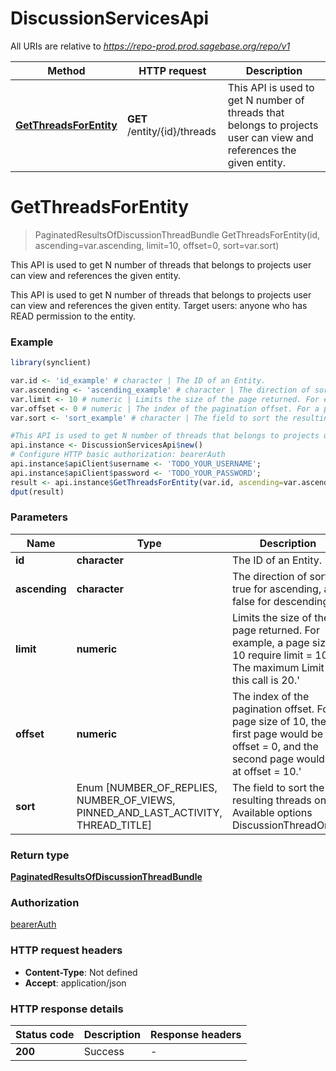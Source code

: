 # DiscussionServicesApi

All URIs are relative to *https://repo-prod.prod.sagebase.org/repo/v1*

Method | HTTP request | Description
------------- | ------------- | -------------
[**GetThreadsForEntity**](DiscussionServicesApi.md#GetThreadsForEntity) | **GET** /entity/{id}/threads | This API is used to get N number of threads that belongs to projects user can view and references the given entity. 


# **GetThreadsForEntity**
> PaginatedResultsOfDiscussionThreadBundle GetThreadsForEntity(id, ascending=var.ascending, limit=10, offset=0, sort=var.sort)

This API is used to get N number of threads that belongs to projects user can view and references the given entity. 

This API is used to get N number of threads that belongs to projects user can view and references the given entity.  Target users: anyone who has READ permission to the entity. 

### Example
```R
library(synclient)

var.id <- 'id_example' # character | The ID of an Entity.
var.ascending <- 'ascending_example' # character | The direction of sort: true for ascending, and false for descending
var.limit <- 10 # numeric | Limits the size of the page returned. For example, a page size of 10 require limit = 10. The maximum Limit for this call is 20.' 
var.offset <- 0 # numeric | The index of the pagination offset. For a page size of 10, the first page would be at offset = 0, and the second page would be at offset = 10.' 
var.sort <- 'sort_example' # character | The field to sort the resulting threads on. Available options DiscussionThreadOrder 

#This API is used to get N number of threads that belongs to projects user can view and references the given entity. 
api.instance <- DiscussionServicesApi$new()
# Configure HTTP basic authorization: bearerAuth
api.instance$apiClient$username <- 'TODO_YOUR_USERNAME';
api.instance$apiClient$password <- 'TODO_YOUR_PASSWORD';
result <- api.instance$GetThreadsForEntity(var.id, ascending=var.ascending, limit=var.limit, offset=var.offset, sort=var.sort)
dput(result)
```

### Parameters

Name | Type | Description  | Notes
------------- | ------------- | ------------- | -------------
 **id** | **character**| The ID of an Entity. | 
 **ascending** | **character**| The direction of sort: true for ascending, and false for descending | [optional] 
 **limit** | **numeric**| Limits the size of the page returned. For example, a page size of 10 require limit &#x3D; 10. The maximum Limit for this call is 20.&#39;  | [optional] [default to 10]
 **offset** | **numeric**| The index of the pagination offset. For a page size of 10, the first page would be at offset &#x3D; 0, and the second page would be at offset &#x3D; 10.&#39;  | [optional] [default to 0]
 **sort** | Enum [NUMBER_OF_REPLIES, NUMBER_OF_VIEWS, PINNED_AND_LAST_ACTIVITY, THREAD_TITLE] | The field to sort the resulting threads on. Available options DiscussionThreadOrder  | [optional] 

### Return type

[**PaginatedResultsOfDiscussionThreadBundle**](PaginatedResultsOfDiscussionThreadBundle.md)

### Authorization

[bearerAuth](../README.md#bearerAuth)

### HTTP request headers

 - **Content-Type**: Not defined
 - **Accept**: application/json

### HTTP response details
| Status code | Description | Response headers |
|-------------|-------------|------------------|
| **200** | Success |  -  |

